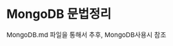 # MongoDB 문법정리

<p style="text-align: left; font-size: 15px;">
MongoDB.md 파일을 통해서 추후, MongoDB사용시 참조
</p>
